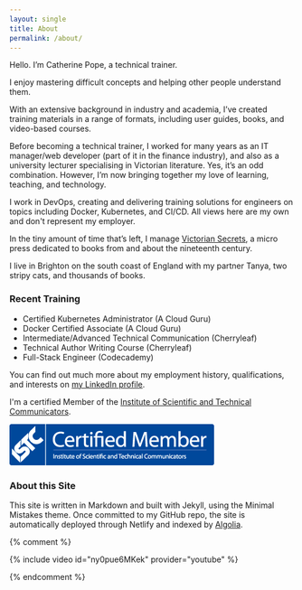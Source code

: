 ```yaml
---
layout: single
title: About
permalink: /about/
---
```


Hello. I’m Catherine Pope, a technical trainer.

I enjoy mastering difficult concepts and helping other people understand them.

With an extensive background in industry and academia, I’ve created training materials in a range of formats, including user guides, books, and video-based courses.

Before becoming a technical trainer, I worked for many years as an IT manager/web developer (part of it in the finance industry), and also as a university lecturer specialising in Victorian literature. Yes, it’s an odd combination. However, I’m now bringing together my love of learning, teaching, and technology.

I work in DevOps, creating and delivering training solutions for engineers on topics including Docker, Kubernetes, and CI/CD. All views here are my own and don't represent my employer.

In the tiny amount of time that’s left, I manage [Victorian Secrets](https://www.victoriansecrets.co.uk), a micro press dedicated to books from and about the nineteenth century.

I live in Brighton on the south coast of England with my partner Tanya, two stripy cats, and thousands of books.

### Recent Training

- Certified Kubernetes Administrator (A Cloud Guru)
- Docker Certified Associate (A Cloud Guru)
- Intermediate/Advanced Technical Communication (Cherryleaf)
- Technical Author Writing Course (Cherryleaf)
- Full-Stack Engineer (Codecademy)

You can find out much more about my employment history, qualifications, and interests on [my LinkedIn profile](https://www.linkedin.com/in/drcatherinepope/).

I'm a certified Member of the [Institute of Scientific and Technical Communicators](https://istc.org.uk).

![Logo of Institute of Scientific and Technical Communicators](../assets/images/istc-certified-member-landscape-small.png)

### About this Site

This site is written in Markdown and built with Jekyll, using the Minimal Mistakes theme. Once committed to my GitHub repo, the site is automatically deployed through Netlify and indexed by [Algolia](https://algolia.com).

{% comment %}

{% include video id="ny0pue6MKek" provider="youtube" %}

{% endcomment %}
